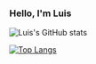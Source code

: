 ### Hello, I'm Luis

![Luis's GitHub stats](https://github-readme-stats.vercel.app/api?username=luislopez-dev&show_icons=true&theme=merko)

[![Top Langs](https://github-readme-stats.vercel.app/api/top-langs/?username=luislopez-dev&layout=compact)](https://github.com/anuraghazra/github-readme-stats)


<!--
- 🔭 I’m currently working on ...
- 🌱 I’m currently learning ...
- 👯 I’m looking to collaborate on ...
- 🤔 I’m looking for help with ...
- 💬 Ask me about ...
- 📫 How to reach me: ...
- 😄 Pronouns: ...
- ⚡ Fun fact: ...
-->
